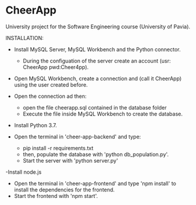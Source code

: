 # CheerApp
University project for the Software Engineering course (University of Pavia).

INSTALLATION:
- Install MySQL Server, MySQL Workbench and the Python connector. 
  - During the configuation of the server create an account (usr: CheerApp pwd:Cheer4pp).
- Open MySQL Workbench, create a connection and (call it CheerApp) using the user created before.
- Open the connection ad then:
  - open the file cheerapp.sql contained in the database folder
  - Execute the file inside MySQL Workbench to create the database.

- Install Python 3.7. 
- Open the terminal in 'cheer-app-backend' and type:
  - pip install -r requirements.txt
  - then, populate the database with 'python db_population.py'.
  - Start the server with 'python server.py'

-Install node.js
- Open the terminal in 'cheer-app-frontend' and type 'npm install' to install the dependencies for the frontend.
- Start the frontend with 'npm start'.


